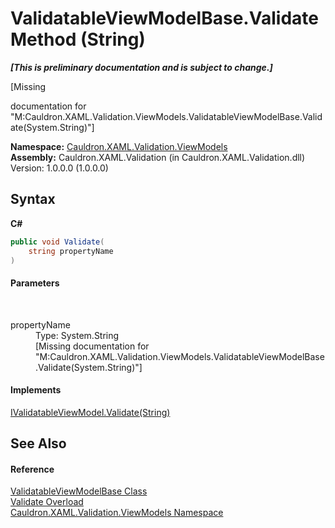 # ValidatableViewModelBase.Validate Method (String)
 _**\[This is preliminary documentation and is subject to change.\]**_

\[Missing <summary> documentation for "M:Cauldron.XAML.Validation.ViewModels.ValidatableViewModelBase.Validate(System.String)"\]

**Namespace:**&nbsp;<a href="N_Cauldron_XAML_Validation_ViewModels">Cauldron.XAML.Validation.ViewModels</a><br />**Assembly:**&nbsp;Cauldron.XAML.Validation (in Cauldron.XAML.Validation.dll) Version: 1.0.0.0 (1.0.0.0)

## Syntax

**C#**<br />
``` C#
public void Validate(
	string propertyName
)
```


#### Parameters
&nbsp;<dl><dt>propertyName</dt><dd>Type: System.String<br />\[Missing <param name="propertyName"/> documentation for "M:Cauldron.XAML.Validation.ViewModels.ValidatableViewModelBase.Validate(System.String)"\]</dd></dl>

#### Implements
<a href="M_Cauldron_XAML_Validation_ViewModels_IValidatableViewModel_Validate_2">IValidatableViewModel.Validate(String)</a><br />

## See Also


#### Reference
<a href="T_Cauldron_XAML_Validation_ViewModels_ValidatableViewModelBase">ValidatableViewModelBase Class</a><br /><a href="Overload_Cauldron_XAML_Validation_ViewModels_ValidatableViewModelBase_Validate">Validate Overload</a><br /><a href="N_Cauldron_XAML_Validation_ViewModels">Cauldron.XAML.Validation.ViewModels Namespace</a><br />